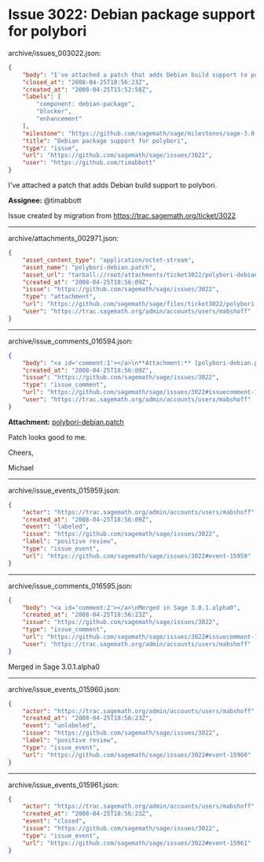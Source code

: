 # Issue 3022: Debian package support for polybori

archive/issues_003022.json:
```json
{
    "body": "I've attached a patch that adds Debian build support to polybori.\n\n**Assignee:** @timabbott\n\nIssue created by migration from https://trac.sagemath.org/ticket/3022\n\n",
    "closed_at": "2008-04-25T18:56:23Z",
    "created_at": "2008-04-25T15:52:58Z",
    "labels": [
        "component: debian-package",
        "blocker",
        "enhancement"
    ],
    "milestone": "https://github.com/sagemath/sage/milestones/sage-3.0.1",
    "title": "Debian package support for polybori",
    "type": "issue",
    "url": "https://github.com/sagemath/sage/issues/3022",
    "user": "https://github.com/timabbott"
}
```
I've attached a patch that adds Debian build support to polybori.

**Assignee:** @timabbott

Issue created by migration from https://trac.sagemath.org/ticket/3022





---

archive/attachments_002971.json:
```json
{
    "asset_content_type": "application/octet-stream",
    "asset_name": "polybori-debian.patch",
    "asset_url": "tarball://root/attachments/ticket3022/polybori-debian.patch",
    "created_at": "2008-04-25T18:56:09Z",
    "issue": "https://github.com/sagemath/sage/issues/3022",
    "type": "attachment",
    "url": "https://github.com/sagemath/sage/files/ticket3022/polybori-debian.patch",
    "user": "https://trac.sagemath.org/admin/accounts/users/mabshoff"
}
```



---

archive/issue_comments_016594.json:
```json
{
    "body": "<a id='comment:1'></a>\n**Attachment:** [polybori-debian.patch](https://github.com/sagemath/sage/files/ticket3022/polybori-debian.patch)\n\nPatch looks good to me.\n\nCheers,\n\nMichael",
    "created_at": "2008-04-25T18:56:09Z",
    "issue": "https://github.com/sagemath/sage/issues/3022",
    "type": "issue_comment",
    "url": "https://github.com/sagemath/sage/issues/3022#issuecomment-16594",
    "user": "https://trac.sagemath.org/admin/accounts/users/mabshoff"
}
```

<a id='comment:1'></a>
**Attachment:** [polybori-debian.patch](https://github.com/sagemath/sage/files/ticket3022/polybori-debian.patch)

Patch looks good to me.

Cheers,

Michael



---

archive/issue_events_015959.json:
```json
{
    "actor": "https://trac.sagemath.org/admin/accounts/users/mabshoff",
    "created_at": "2008-04-25T18:56:09Z",
    "event": "labeled",
    "issue": "https://github.com/sagemath/sage/issues/3022",
    "label": "positive review",
    "type": "issue_event",
    "url": "https://github.com/sagemath/sage/issues/3022#event-15959"
}
```



---

archive/issue_comments_016595.json:
```json
{
    "body": "<a id='comment:2'></a>\nMerged in Sage 3.0.1.alpha0",
    "created_at": "2008-04-25T18:56:23Z",
    "issue": "https://github.com/sagemath/sage/issues/3022",
    "type": "issue_comment",
    "url": "https://github.com/sagemath/sage/issues/3022#issuecomment-16595",
    "user": "https://trac.sagemath.org/admin/accounts/users/mabshoff"
}
```

<a id='comment:2'></a>
Merged in Sage 3.0.1.alpha0



---

archive/issue_events_015960.json:
```json
{
    "actor": "https://trac.sagemath.org/admin/accounts/users/mabshoff",
    "created_at": "2008-04-25T18:56:23Z",
    "event": "unlabeled",
    "issue": "https://github.com/sagemath/sage/issues/3022",
    "label": "positive review",
    "type": "issue_event",
    "url": "https://github.com/sagemath/sage/issues/3022#event-15960"
}
```



---

archive/issue_events_015961.json:
```json
{
    "actor": "https://trac.sagemath.org/admin/accounts/users/mabshoff",
    "created_at": "2008-04-25T18:56:23Z",
    "event": "closed",
    "issue": "https://github.com/sagemath/sage/issues/3022",
    "type": "issue_event",
    "url": "https://github.com/sagemath/sage/issues/3022#event-15961"
}
```
